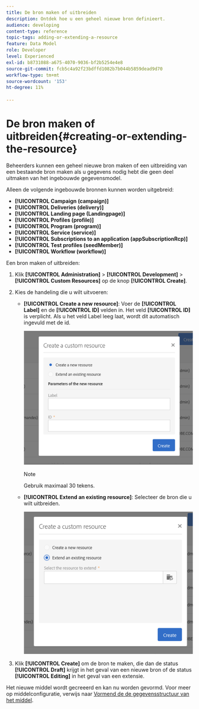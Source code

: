 ```yaml
---
title: De bron maken of uitbreiden
description: Ontdek hoe u een geheel nieuwe bron definieert.
audience: developing
content-type: reference
topic-tags: adding-or-extending-a-resource
feature: Data Model
role: Developer
level: Experienced
exl-id: b8731088-a675-4070-9036-bf2b5254e4e8
source-git-commit: fcb5c4a92f23bdffd1082b7b044b5859dead9d70
workflow-type: tm+mt
source-wordcount: '153'
ht-degree: 11%

---
```


# De bron maken of uitbreiden{#creating-or-extending-the-resource}

Beheerders kunnen een geheel nieuwe bron maken of een uitbreiding van een bestaande bron maken als u gegevens nodig hebt die geen deel uitmaken van het ingebouwde gegevensmodel.

Alleen de volgende ingebouwde bronnen kunnen worden uitgebreid:

* **[!UICONTROL Campaign (campaign)]**
* **[!UICONTROL Deliveries (delivery)]**
* **[!UICONTROL Landing page (Landingpage)]**
* **[!UICONTROL Profiles (profile)]**
* **[!UICONTROL Program (program)]**
* **[!UICONTROL Service (service)]**
* **[!UICONTROL Subscriptions to an application (appSubscriptionRcp)]**
* **[!UICONTROL Test profiles (seedMember)]**
* **[!UICONTROL Workflow (workflow)]**

Een bron maken of uitbreiden:

1. Klik **[!UICONTROL Administration]** > **[!UICONTROL Development]** > **[!UICONTROL Custom Resources]** op de knop **[!UICONTROL Create]**.
1. Kies de handeling die u wilt uitvoeren:

   * **[!UICONTROL Create a new resource]**: Voer de  **[!UICONTROL Label]** en de  **[!UICONTROL ID]** velden in. Het veld **[!UICONTROL ID]** is verplicht. Als u het veld Label leeg laat, wordt dit automatisch ingevuld met de id.

      ![](assets/schema_extension_2.png)

      >[!NOTE]
      >
      >Gebruik maximaal 30 tekens.

   * **[!UICONTROL Extend an existing resource]**: Selecteer de bron die u wilt uitbreiden.

      ![](assets/schema_extension_10.png)

1. Klik **[!UICONTROL Create]** om de bron te maken, die dan de status **[!UICONTROL Draft]** krijgt in het geval van een nieuwe bron of de status **[!UICONTROL Editing]** in het geval van een extensie.

Het nieuwe middel wordt gecreeerd en kan nu worden gevormd. Voor meer op middelconfiguratie, verwijs naar [Vormend de de gegevensstructuur van het middel](../../developing/using/configuring-the-resource-s-data-structure.md).
